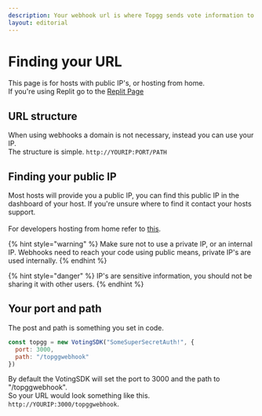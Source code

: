 ```yaml
---
description: Your webhook url is where Topgg sends vote information to.
layout: editorial
---
```


# Finding your URL

This page is for hosts with public IP's, or hosting from home.\
If you're using Replit go to the [Replit Page](installation-and-setup/running-webhooks-on-replit.md)

## URL structure

When using webhooks a domain is not necessary, instead you can use your IP.\
The structure is simple. `http://YOURIP:PORT/PATH`

## Finding your public IP

Most hosts will provide you a public IP, you can find this public IP in the dashboard of your host. If you're unsure where to find it contact your hosts support.\
\
For developers hosting from home refer to [this](installation-and-setup/running-webhooks-from-home.md#finding-your-public-ip).

{% hint style="warning" %}
Make sure not to use a private IP, or an internal IP. Webhooks need to reach your code using public means, private IP's are used internally.
{% endhint %}

{% hint style="danger" %}
IP's are sensitive information, you should not be sharing it with other users.
{% endhint %}

## Your port and path

The post and path is something you set in code.

```javascript
const topgg = new VotingSDK("SomeSuperSecretAuth!", {
  port: 3000,
  path: "/topggwebhook"
})
```

By default the VotingSDK will set the port to 3000 and the path to "/topggwebhook".\
So your URL would look something like this. `http://YOURIP:3000/topggwebhook`.

